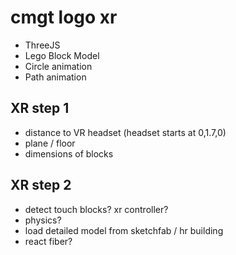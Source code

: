 # cmgt logo xr

- ThreeJS
- Lego Block Model
- Circle animation
- Path animation

## XR step 1

- distance to VR headset (headset starts at 0,1.7,0)
- plane / floor
- dimensions of blocks

## XR step 2

- detect touch blocks? xr controller?
- physics?
- load detailed model from sketchfab / hr building
- react fiber?